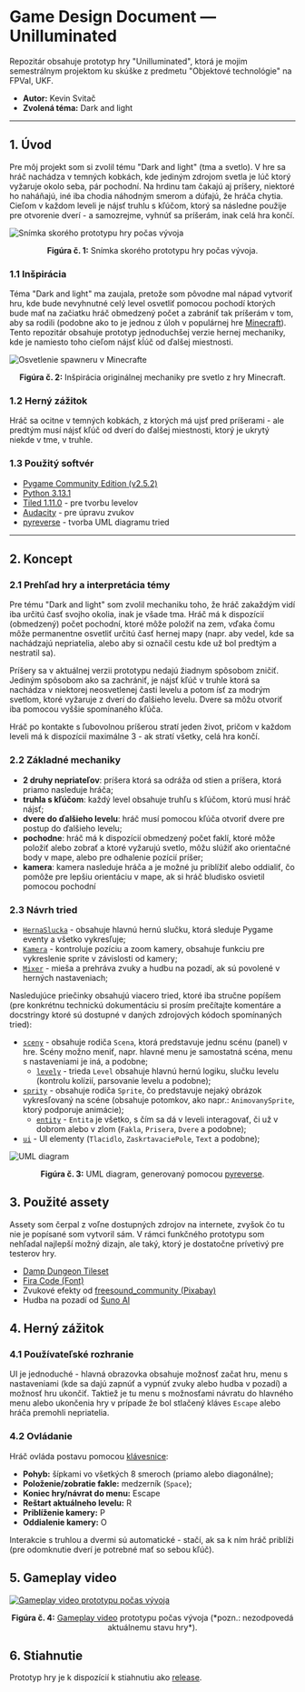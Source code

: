 <!-- markdownlint-disable MD033-->
# Game Design Document –– Unilluminated

Repozitár obsahuje prototyp hry "Unilluminated", ktorá je mojim semestrálnym projektom ku skúške z predmetu "Objektové technológie" na FPVaI, UKF.

- **Autor:** Kevin Svitač
- **Zvolená téma:** Dark and light

---

## 1. Úvod

Pre môj projekt som si zvolil tému "Dark and light" (tma a svetlo). V hre sa hráč nachádza v temných kobkách, kde jediným zdrojom svetla je lúč ktorý vyžaruje okolo seba, pár pochodní. Na hrdinu tam čakajú aj príšery, niektoré ho naháňajú, iné iba chodia náhodným smerom a dúfajú, že hráča chytia. Cieľom v každom leveli je nájsť truhlu s kľúčom, ktorý sa následne použije pre otvorenie dverí - a samozrejme, vyhnúť sa príšerám, inak celá hra končí.

![Snímka skorého prototypu hry počas vývoja](readme/hra.png)

<p align="center"><b>Figúra č. 1:</b> Snímka skorého prototypu hry počas vývoja.</p>

### 1.1 Inšpirácia

Téma "Dark and light" ma zaujala, pretože som pôvodne mal nápad vytvoriť hru, kde bude nevyhnutné celý level osvetliť pomocou pochodí ktorých bude mať na začiatku hráč obmedzený počet a zabrániť tak príšerám v tom, aby sa rodili (podobne ako to je jednou z úloh v populárnej hre [Minecraft](https://minecraft.net)). Tento repozitár obsahuje prototyp jednoduchšej verzie hernej mechaniky, kde je namiesto toho cieľom nájsť kĺúč od ďalšej miestnosti.

![Osvetlenie spawneru v Minecrafte](readme/minecraft.png)

<p align="center"><b>Figúra č. 2:</b> Inšpirácia originálnej mechaniky pre svetlo z hry Minecraft.</p>

### 1.2 Herný zážitok

Hráč sa ocitne v temných kobkách, z ktorých má ujsť pred príšerami - ale predtým musí nájsť kľúč od dverí do ďalšej miestnosti, ktorý je ukrytý niekde v tme, v truhle.

### 1.3 Použitý softvér

- [Pygame Community Edition (v2.5.2)](https://pypi.org/project/pygame-ce/)
- [Python 3.13.1](https://python.org)
- [Tiled 1.11.0](https://thorbjorn.itch.io/tiled) - pre tvorbu levelov
- [Audacity](https://audacityteam.org/) - pre úpravu zvukov
- [pyreverse](https://pylint.readthedocs.io/en/latest/additional_tools/pyreverse/index.html) - tvorba UML diagramu tried

---

## 2. Koncept

### 2.1 Prehľad hry a interpretácia témy

Pre tému "Dark and light" som zvolil mechaniku toho, že hráč zakaždým vidí iba určitú časť svojho okolia, inak je všade tma. Hráč má k dispozícií (obmedzený) počet pochodní, ktoré môže položiť na zem, vďaka čomu môže permanentne osvetliť určitú časť hernej mapy (napr. aby vedel, kde sa nachádzajú nepriatelia, alebo aby si označil cestu kde už bol predtým a nestratil sa).

Príšery sa v aktuálnej verzii prototypu nedajú žiadnym spôsobom zničiť. Jediným spôsobom ako sa zachrániť, je nájsť kľúč v truhle ktorá sa nachádza v niektorej neosvetlenej časti levelu a potom ísť za modrým svetlom, ktoré vyžaruje z dverí do ďalšieho levelu. Dvere sa môžu otvoriť iba pomocou vyššie spomínaného kľúča.

Hráč po kontakte s ľubovolnou príšerou stratí jeden život, pričom v každom leveli má k dispozícií maximálne 3 - ak stratí všetky, celá hra končí.

### 2.2 Základné mechaniky

- **2 druhy nepriateľov**: príšera ktorá sa odráža od stien a príšera, ktorá priamo nasleduje hráča;
- **truhla s kľúčom**: každý level obsahuje truhľu s kľúčom, ktorú musí hráč nájsť;
- **dvere do ďalšieho levelu**: hráč musí pomocou kľúča otvoriť dvere pre postup do ďalšieho levelu;
- **pochodne**: hráč má k dispozícií obmedzený počet faklí, ktoré môže položiť alebo zobrať a ktoré vyžarujú svetlo, môžu slúžiť ako orientačné body v mape, alebo pre odhalenie pozícií príšer;
- **kamera**: kamera nasleduje hráča a je možné ju priblížiť alebo oddialiť, čo pomôže pre lepšiu orientáciu v mape, ak si hráč bludisko osvietil pomocou pochodní

### 2.3 Návrh tried

- [`HernaSlucka`](./triedy/herna_slucka.py) - obsahuje hlavnú hernú slučku, ktorá sleduje Pygame eventy a všetko vykresľuje;
- [`Kamera`](./triedy/kamera.py) - kontroluje pozíciu a zoom kamery, obsahuje funkciu pre vykreslenie sprite v závislosti od kamery;
- [`Mixer`](./triedy/mixer.py) - mieša a prehráva zvuky a hudbu na pozadí, ak sú povolené v herných nastaveniach;

Nasledujúce priečinky obsahujú viacero tried, ktoré iba stručne popíšem (pre konkrétnu technickú dokumentáciu si prosím prečítajte komentáre a docstringy ktoré sú dostupné v daných zdrojových kódoch spomínaných tried):

- [`sceny`](./triedy/sceny/) - obsahuje rodiča `Scena`, ktorá predstavuje jednu scénu (panel) v hre. Scény možno meniť, napr. hlavné menu je samostatná scéna, menu s nastaveniami je iná, a podobne;
  - [`levely`](./triedy/sceny/levely/) - trieda `Level` obsahuje hlavnú hernú logiku, slučku levelu (kontrolu kolízií, parsovanie levelu a podobne);
- [`sprity`](./triedy/sprity/) - obsahuje rodiča `Sprite`, čo predstavuje nejaký obrázok vykresľovaný na scéne (obsahuje potomkov, ako napr.: `AnimovanySprite`, ktorý podporuje animácie);
  - [`entity`](./triedy/sprity/entity/) - `Entita` je všetko, s čím sa dá v leveli interagovať, či už v dobrom alebo v zlom (`Fakla`, `Prisera`, `Dvere` a podobne);
- [`ui`](./triedy/ui/) - UI elementy (`Tlacidlo`, `ZaskrtavaciePole`, `Text` a podobne);

![UML diagram](readme/classes.png)

<p align="center"><b>Figúra č. 3:</b> UML diagram, generovaný pomocou <a href="https://pylint.readthedocs.io/en/latest/additional_tools/pyreverse/index.html">pyreverse</a>.</p>

## 3. Použité assety

Assety som čerpal z voľne dostupných zdrojov na internete, zvyšok čo tu nie je popísané som vytvoril sám. V rámci funkčného prototypu som nehľadal najlepší možný dizajn, ale taký, ktorý je dostatočne prívetivý pre testerov hry.

- [Damp Dungeon Tileset](https://pine-druid.itch.io/damp-dungeon-tileset-and-sprites)
- [Fira Code (Font)](https://github.com/tonsky/FiraCode)
- Zvukové efekty od [freesound_community (Pixabay)](https://pixabay.com/users/46691455)
- Hudba na pozadí od [Suno AI](https://suno.com/)

## 4. Herný zážitok

### 4.1 Používateľské rozhranie

UI je jednoduché - hlavná obrazovka obsahuje možnosť začat hru, menu s nastaveniami (kde sa dajú zapnúť a vypnúť zvuky alebo hudba v pozadí) a možnosť hru ukončiť. Taktiež je tu menu s možnosťami návratu do hlavného menu alebo ukončenia hry v prípade že bol stlačený kláves `Escape` alebo hráča premohli nepriatelia.

### 4.2 Ovládanie

Hráč ovláda postavu pomocou <ins>klávesnice</ins>:

- **Pohyb:** šípkami vo všetkých 8 smeroch (priamo alebo diagonálne);
- **Položenie/zobratie fakle:** medzerník (`Space`);
- **Koniec hry/návrat do menu:** Escape
- **Reštart aktuálneho levelu:** R
- **Priblíženie kamery:** P
- **Oddialenie kamery:** O

Interakcie s truhlou a dvermi sú automatické - stačí, ak sa k ním hráč priblíži (pre odomknutie dverí je potrebné mať so sebou kľúč).

## 5. Gameplay video

[![Gameplay video prototypu počas vývoja](https://img.youtube.com/vi/PRYxeDCJFS4/0.jpg)](https://youtu.be/PRYxeDCJFS4)

<p align="center"><b>Figúra č. 4:</b> <a href="https://youtu.be/PRYxeDCJFS4">Gameplay video</a> prototypu počas vývoja (*pozn.: nezodpovedá aktuálnemu stavu hry*).</p>

## 6. Stiahnutie

Prototyp hry je k dispozícií k stiahnutiu ako [release](https://github.com/SKevo18/unilluminated/releases).
